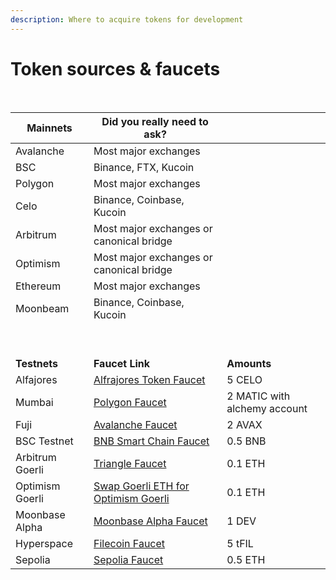 ```yaml
---
description: Where to acquire tokens for development
---
```


# Token sources & faucets

​

| **Mainnets**    | ​**Did you really need to ask?**                                                | ​                            |
| --------------- | ------------------------------------------------------------------------------- | ---------------------------- |
| Avalanche       | Most major exchanges                                                            | ​                            |
| BSC             | Binance, FTX, Kucoin                                                            | ​                            |
| Polygon         | Most major exchanges                                                            | ​                            |
| Celo            | Binance, Coinbase, Kucoin                                                       | ​                            |
| Arbitrum        | Most major exchanges or canonical bridge                                        | ​                            |
| Optimism        | Most major exchanges or canonical bridge                                        | ​                            |
| Ethereum        | Most major exchanges                                                            | ​                            |
| Moonbeam        | Binance, Coinbase, Kucoin                                                       | ​                            |
| ​               | ​                                                                               | ​                            |
| ​               | ​                                                                               | ​                            |
| **Testnets**    | ​**Faucet Link**                                                                | ​**Amounts**                 |
| Alfajores       | [​​Alfrajores Token Faucet](https://faucet.celo.org/)                           | 5 CELO                       |
| Mumbai          | [​​Polygon Faucet](https://faucet.polygon.technology/)                          | 2 MATIC with alchemy account |
| Fuji            | [Avalanche Faucet​​](https://faucet.avax.network/)                              | 2 AVAX                       |
| BSC Testnet     | [​​BNB Smart Chain Faucet](https://testnet.bnbchain.org/faucet-smart)           | 0.5 BNB                      |
| Arbitrum Goerli | [​​Triangle Faucet](https://faucet.triangleplatform.com/arbitrum/goerli)        | 0.1 ETH                      |
| Optimism Goerli | [​​Swap Goerli ETH for Optimism Goerli](https://app.optimism.io/bridge/deposit) | 0.1 ETH                      |
| Moonbase Alpha  | [​​Moonbase Alpha Faucet](https://apps.moonbeam.network/moonbase-alpha/faucet/) | 1 DEV                        |
| Hyperspace      | [Filecoin Faucet](https://hyperspace.yoga/#faucet)                              | 5 tFIL                       |
| Sepolia         | [Sepolia Faucet](https://sepoliafaucet.com/)                                    | 0.5 ETH                      |

